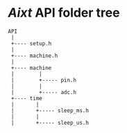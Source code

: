 # **_Aixt_** API folder tree
```ditaa
API
 |
 +---- setup.h
 |
 +---- machine.h
 |
 +---- machine
 |        |
 |        +----- pin.h
 |        |
 |        +----- adc.h
 +---- time
 |       |
 |       +----- sleep_ms.h
 |       |
 |       +----- sleep_us.h
```